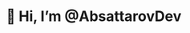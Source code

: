 <h1 align="center">👋 Hi, I’m @AbsattarovDev </h1>

<!---
AbsattarovDev/AbsattarovDev is a ✨ special ✨ repository because its `README.md` (this file) appears on your GitHub profile.
You can click the Preview link to take a look at your changes.
--->
